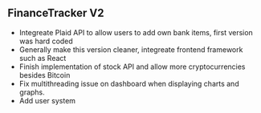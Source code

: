 <h2>FinanceTracker V2</h2>
<ul>
    <li>Integreate Plaid API to allow users to add own bank items, first version was hard coded</li>
    <li>Generally make this version cleaner, integreate frontend framework such as React</li>
    <li>Finish implementation of stock API and allow more cryptocurrencies besides Bitcoin</li>
    <li>Fix multithreading issue on dashboard when displaying charts and graphs.</li>
    <li>Add user system</li>
</ul>